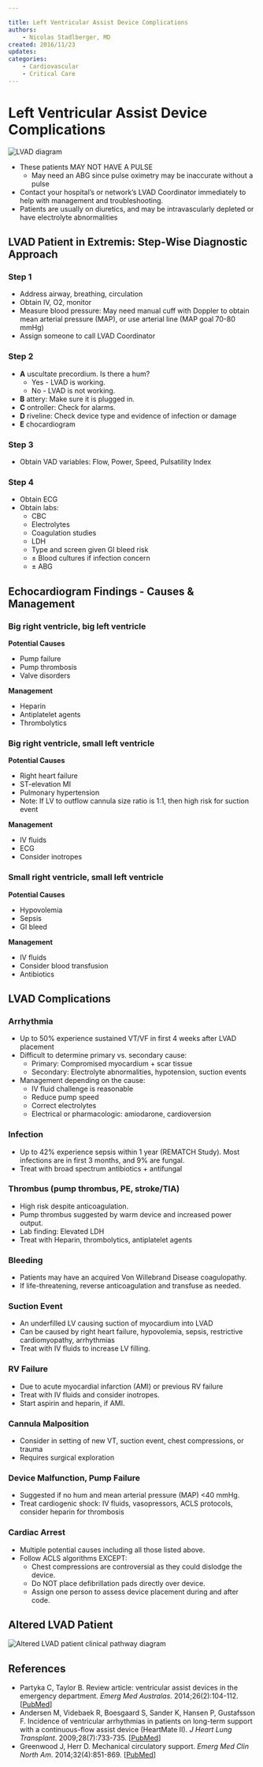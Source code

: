 ```yaml
---

title: Left Ventricular Assist Device Complications
authors:
    - Nicolas Stadlberger, MD
created: 2016/11/23
updates:
categories:
    - Cardiovascular
    - Critical Care
---
```


# Left Ventricular Assist Device Complications

![LVAD diagram](media/lvad-complications_image-1.jpg)

- These patients MAY NOT HAVE A PULSE    
  - May need an ABG since pulse oximetry may be inaccurate without a pulse
- Contact your hospital’s or network’s LVAD Coordinator immediately to help with management and troubleshooting.
- Patients are usually on diuretics, and may be intravascularly depleted or have electrolyte abnormalities

## LVAD Patient in Extremis: Step-Wise Diagnostic Approach

### Step 1

- Address airway, breathing, circulation
- Obtain IV, O2, monitor
- Measure blood pressure: May need manual cuff with Doppler to obtain mean arterial pressure (MAP), or use arterial line (MAP goal 70-80 mmHg)
- Assign someone to call LVAD Coordinator

### Step 2

- **A** uscultate precordium. Is there a hum?
  - Yes - LVAD is working. 
  - No - LVAD is not working.
- **B** attery: Make sure it is plugged in.
- **C** ontroller: Check for alarms.
- **D** riveline: Check device type and evidence of infection or damage
- **E** chocardiogram

### Step 3

- Obtain VAD variables: Flow, Power, Speed, Pulsatility Index

### Step 4

- Obtain ECG
- Obtain labs:
  - CBC
  - Electrolytes
  - Coagulation studies
  - LDH
  - Type and screen given GI bleed risk
  - ± Blood cultures if infection concern
  - ± ABG

## Echocardiogram Findings - Causes & Management

### Big right ventricle, big left ventricle

**Potential Causes**

- Pump failure
- Pump thrombosis
- Valve disorders

**Management**

- <span class="drug">Heparin</span>
- <span class="drug">Antiplatelet agents</span>
- <span class="drug">Thrombolytics</span>

### Big right ventricle, small left ventricle

**Potential Causes**

- Right heart failure
- ST-elevation MI
- Pulmonary hypertension
- Note: If LV to outflow cannula size ratio is 1:1, then high risk for suction event

**Management**

- IV fluids
- ECG
- Consider inotropes

### Small right ventricle, small left ventricle

**Potential Causes**

- Hypovolemia
- Sepsis
- GI bleed

**Management**

- IV fluids
- Consider blood transfusion
- Antibiotics

## LVAD Complications

### Arrhythmia

- Up to 50% experience sustained VT/VF in first 4 weeks after LVAD placement
- Difficult to determine primary vs. secondary cause:
  - Primary: Compromised myocardium + scar tissue
  - Secondary: Electrolyte abnormalities, hypotension, suction events
- Management depending on the cause:
  - IV fluid challenge is reasonable
  - Reduce pump speed
  - Correct electrolytes
  - Electrical or pharmacologic: amiodarone, cardioversion

### Infection

- Up to 42% experience sepsis within 1 year (REMATCH Study). Most infections are in first 3 months, and 9% are fungal.
- Treat with broad spectrum antibiotics + antifungal

### Thrombus (pump thrombus, PE, stroke/TIA)

- High risk despite anticoagulation. 
- Pump thrombus suggested by warm device and increased power output. 
- Lab finding: Elevated LDH
- Treat with Heparin, thrombolytics, antiplatelet agents

### Bleeding

- Patients may have an acquired Von Willebrand Disease coagulopathy.
- If life-threatening, reverse anticoagulation and transfuse as needed.

### Suction Event

- An underfilled LV causing suction of myocardium into LVAD
- Can be caused by right heart failure, hypovolemia, sepsis, restrictive cardiomyopathy, arrhythmias
- Treat with IV fluids to increase LV filling.

### RV Failure

- Due to acute myocardial infarction (AMI) or previous RV failure
- Treat with IV fluids and consider inotropes. 
- Start aspirin and heparin, if AMI.

### Cannula Malposition

- Consider in setting of new VT, suction event, chest compressions, or trauma
- Requires surgical exploration

### Device Malfunction, Pump Failure

- Suggested if no hum and mean arterial pressure (MAP) &lt;40 mmHg.
- Treat cardiogenic shock: IV fluids, vasopressors, ACLS protocols, consider heparin for thrombosis

### Cardiac Arrest

- Multiple potential causes including all those listed above.
- Follow ACLS algorithms EXCEPT:
  - Chest compressions are controversial as they could dislodge the device.
  - Do NOT place defibrillation pads directly over device.
  - Assign one person to assess device placement during and after code.

## Altered LVAD Patient

![Altered LVAD patient clinical pathway diagram](media/lvad-complications_image-2.png)

## References

- Partyka C, Taylor B. Review article: ventricular assist devices in the emergency department. _Emerg Med Australas_. 2014;26(2):104-112. [[PubMed](https://www.ncbi.nlm.nih.gov/pubmed/24707998)]
- Andersen M, Videbaek R, Boesgaard S, Sander K, Hansen P, Gustafsson F. Incidence of ventricular arrhythmias in patients on long-term support with a continuous-flow assist device (HeartMate II). _J Heart Lung Transplant_. 2009;28(7):733-735. [[PubMed](https://www.ncbi.nlm.nih.gov/pubmed/19560703)]
- Greenwood J, Herr D. Mechanical circulatory support. _Emerg Med Clin North Am_. 2014;32(4):851-869. [[PubMed](https://www.ncbi.nlm.nih.gov/pubmed/25441039)]

